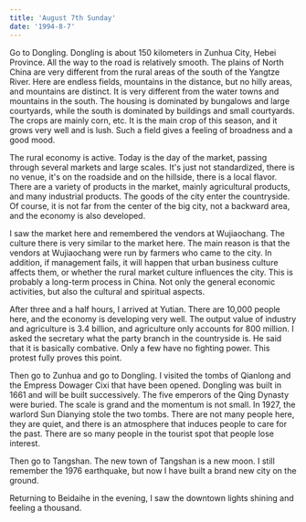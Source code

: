```yaml
---
title: 'August 7th Sunday'
date: '1994-8-7'
---
```


Go to Dongling. Dongling is about 150 kilometers in Zunhua City, Hebei Province. All the way to the road is relatively smooth. The plains of North China are very different from the rural areas of the south of the Yangtze River. Here are endless fields, mountains in the distance, but no hilly areas, and mountains are distinct. It is very different from the water towns and mountains in the south. The housing is dominated by bungalows and large courtyards, while the south is dominated by buildings and small courtyards. The crops are mainly corn, etc. It is the main crop of this season, and it grows very well and is lush. Such a field gives a feeling of broadness and a good mood.

The rural economy is active. Today is the day of the market, passing through several markets and large scales. It's just not standardized, there is no venue, it's on the roadside and on the hillside, there is a local flavor. There are a variety of products in the market, mainly agricultural products, and many industrial products. The goods of the city enter the countryside. Of course, it is not far from the center of the big city, not a backward area, and the economy is also developed.

I saw the market here and remembered the vendors at Wujiaochang. The culture there is very similar to the market here. The main reason is that the vendors at Wujiaochang were run by farmers who came to the city. In addition, if management fails, it will happen that urban business culture affects them, or whether the rural market culture influences the city. This is probably a long-term process in China. Not only the general economic activities, but also the cultural and spiritual aspects.

After three and a half hours, I arrived at Yutian. There are 10,000 people here, and the economy is developing very well. The output value of industry and agriculture is 3.4 billion, and agriculture only accounts for 800 million. I asked the secretary what the party branch in the countryside is. He said that it is basically combative. Only a few have no fighting power. This protest fully proves this point.

Then go to Zunhua and go to Dongling. I visited the tombs of Qianlong and the Empress Dowager Cixi that have been opened. Dongling was built in 1661 and will be built successively. The five emperors of the Qing Dynasty were buried. The scale is grand and the momentum is not small. In 1927, the warlord Sun Dianying stole the two tombs. There are not many people here, they are quiet, and there is an atmosphere that induces people to care for the past. There are so many people in the tourist spot that people lose interest.

Then go to Tangshan. The new town of Tangshan is a new moon. I still remember the 1976 earthquake, but now I have built a brand new city on the ground.

Returning to Beidaihe in the evening, I saw the downtown lights shining and feeling a thousand.

